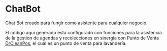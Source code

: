 # ChatBot
Chat Bot creado para fungir como asistente para cualquier negocio.

El código aqui generado esta configurado con funciones para la asistencia de la gestion de agendas y recolecciones en sinergia con Punto de Venta [DrCleanPos](https://pages.github.com/), el cual es un punto de venta para lavandería.
